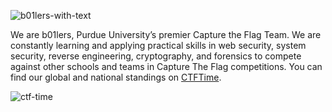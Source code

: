 ![b01lers-with-text](https://github.com/user-attachments/assets/1d39e1f6-e50e-471b-a17b-9599caecf53e)

We are b01lers, Purdue University’s premier Capture the Flag Team. We are constantly learning and applying practical skills in web security, system security, reverse engineering, cryptography, and forensics to compete against other schools and teams in Capture The Flag competitions. You can find our global and national standings on [CTFTime](https://ctftime.org/team/11464).

![ctf-time](https://ctf.neilhommes.xyz/?teamid=11464?t=)
